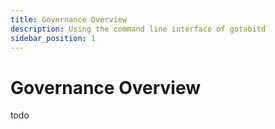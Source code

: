 ```yaml
---
title: Governance Overview
description: Using the command line interface of gotabitd
sidebar_position: 1
---
```



# Governance Overview
todo